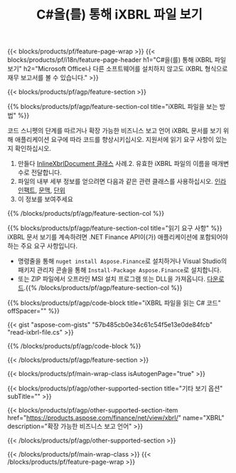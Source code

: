 ﻿---
title: C#을(를) 통해 iXBRL 파일 보기
description: iXBRL 파일 보기를 위한 샘플 코드입니다. API 예제 코드를 사용하여 .NET 기반 애플리케이션 내에서 배치 iXBRL 파일을 봅니다. 
url: /ko/net/view/ixbrl/
family: finance
platformtag: net
feature: view
informat: iXBRL
outformat: 
otherformats: 
---
{{< blocks/products/pf/feature-page-wrap >}}
{{< blocks/products/pf/i18n/feature-page-header h1="C#을(를) 통해 iXBRL 파일 보기" h2="Microsoft Office나 다른 소프트웨어를 설치하지 않고도 iXBRL 형식으로 재무 보고서를 볼 수 있습니다." >}}

{{< blocks/products/pf/agp/feature-section >}}

{{% blocks/products/pf/agp/feature-section-col title="iXBRL 파일을 보는 방법" %}}

코드 스니펫의 단계를 따르거나 확장 가능한 비즈니스 보고 언어 iXBRL 문서를 보기 위해 애플리케이션 요구에 따라 코드를 향상시키십시오. 지원서에 읽기 요구 사항이 있는지 확인하십시오.

1. 만들다 [InlineXbrlDocument 클래스](https://apireference.aspose.com/finance/net/aspose.finance.xbrl.inline/inlinexbrldocument) 사례.2. 유효한 iXBRL 파일의 이름을 매개변수로 전달합니다.
3. 파일의 내부 세부 정보를 얻으려면 다음과 같은 관련 클래스를 사용하십시오. [인라인팩트](https://apireference.aspose.com/finance/net/aspose.finance.xbrl.inline/inlinefact), [문맥](https://apireference.aspose.com/finance/net/aspose.finance.xbrl/context), [단위](https://apireference.aspose.com/finance/net/aspose.finance.xbrl/unit) 
4. 이 정보를 보여주세요

{{% /blocks/products/pf/agp/feature-section-col %}}

{{% blocks/products/pf/agp/feature-section-col title="읽기 요구 사항" %}}
iXBRL 문서 보기를 계속하려면 .NET Finance API이(가) 애플리케이션에 포함되어야 하는 주요 요구 사항입니다. 
- 명령줄을 통해 ```nuget install Aspose.Finance```로 설치하거나 Visual Studio의 패키지 관리자 콘솔을 통해 ```Install-Package Aspose.Finance```로 설치합니다.
- 또는 ZIP 파일에서 오프라인 MSI 설치 프로그램 또는 DLL을 가져옵니다. [다운로드](https://downloads.aspose.com/finance/net).{{% /blocks/products/pf/agp/feature-section-col %}}

{{% blocks/products/pf/agp/code-block title="iXBRL 파일을 읽는 C# 코드" offSpacer="" %}}

{{< gist "aspose-com-gists" "57b485cb0e34c61c54f5e13e0de84fcb" "read-ixbrl-file.cs" >}}

{{% /blocks/products/pf/agp/code-block %}}

{{< /blocks/products/pf/agp/feature-section >}}

{{< blocks/products/pf/main-wrap-class isAutogenPage="true" >}}

{{< blocks/products/pf/agp/other-supported-section title="기타 보기 옵션" subTitle="" >}}

{{< blocks/products/pf/agp/other-supported-section-item href="https://products.aspose.com/finance/net/view/xbrl/" name="XBRL" description="확장 가능한 비즈니스 보고 언어" >}}

{{< /blocks/products/pf/agp/other-supported-section >}}

{{< /blocks/products/pf/main-wrap-class >}}
{{< /blocks/products/pf/feature-page-wrap >}}